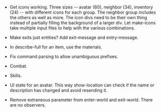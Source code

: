 * Get icons working. Three sizes -- avatar (60), neighbor (34), inventory (24)
  -- with different icons for each group. The neighbor group includes the others
  as well as more. The icon divs need to be their own thing instead of partially
  filling the background of a larger div. Let make-icons take multiple input
  files to help with the various combinations.

* Make exits just entities? Add exit-message and entry-message.

* In describe-full for an item, use the materials.

* Fix command parsing to allow unambiguous prefixes.

* Combat.

* Skills.

* UI state for an avatar. This way show-location can check if the name or
  description has changed and avoid resending it.

* Remove extraneous parameter from enter-world and exit-world. There are no
  observers.
